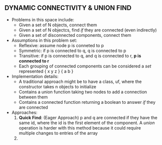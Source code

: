 ## DYNAMIC CONNECTIVITY & UNION FIND
- Problems in this space include:
  - Given a set of N objects, connect them
  - Given a set of N objectcs, find *if* they are connected (even indirectly)
  - Given a set of disconnected components, connect them
- Assumptions in this problem set:
  - Reflexive: assume node p is conneted to p
  - Symmetric: if p is connected to q, q is connected to p
  - Transitive: if p is connected to q, and q is connected to r, **p is connected to r**
  - Each grouping of connected components can be considered a *set* represented { x y z } { a b }
- Implementation details:
  - A traditional approach might be to have a class, uf, where the constructor takes n objects to initialize
  - Contains a union function taking two nodes to add a connection between them
  - Contains a connected function returning a boolean to answer *if* they are connected
- Approaches:
  1. **Quick Find**: (Eager Approach) p and q are connected if they have the same id, where the id is the first element of the component. A *union* operation
  is harder with this method because it could require multiple changes to entries of the array 
  2.
